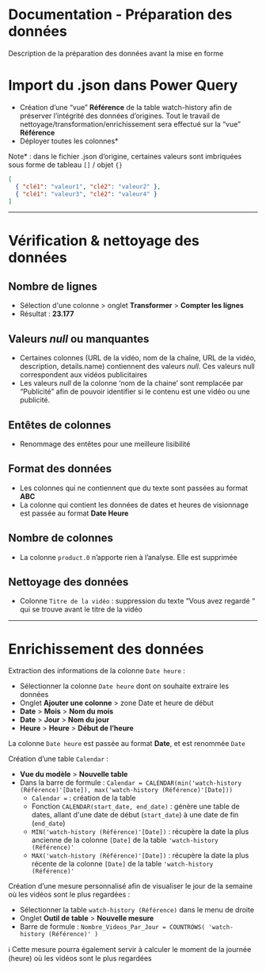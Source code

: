 # Documentation - Préparation des données

Description de la préparation des données avant la mise en forme

# Import du .json dans Power Query

- Création d’une “vue” **Référence** de la table watch-history afin de préserver l’intégrité des données d’origines. Tout le travail de nettoyage/transformation/enrichissement sera effectué sur la “vue” **Référence**
- Déployer toutes les colonnes*

Note* : dans le fichier .json d’origine, certaines valeurs sont imbriquées sous forme de tableau `[]` / objet `{}`

```json
[
  { "clé1": "valeur1", "clé2": "valeur2" },
  { "clé1": "valeur3", "clé2": "valeur4" }
]
```

---

# Vérification & nettoyage des données

## Nombre de lignes

- Sélection d'une colonne > onglet **Transformer** > **Compter les lignes**
- Résultat : **23.177**

## Valeurs *null* ou manquantes

- Certaines colonnes (URL de la vidéo, nom de la chaîne, URL de la vidéo, description, details.name) contiennent des valeurs *null*. Ces valeurs null correspondent aux vidéos publicitaires
- Les valeurs *null* de la colonne ‘nom de la chaine’ sont remplacée par “Publicité” afin de pouvoir identifier si le contenu est une vidéo ou une publicité.

## Entêtes de colonnes

- Renommage des entêtes pour une meilleure lisibilité

## Format des données

- Les colonnes qui ne contiennent que du texte sont passées au format **ABC**
- La colonne qui contient les données de dates et heures de visionnage est passée au format **Date Heure**

## Nombre de colonnes

- La colonne `product.0` n’apporte rien à l’analyse. Elle est supprimée

## Nettoyage des données

- Colonne `Titre de la vidéo` : suppression du texte “Vous avez regardé “ qui se trouve avant le titre de la vidéo

---

# Enrichissement des données

Extraction des informations de la colonne `Date heure` :

- Sélectionner la colonne `Date heure` dont on souhaite extraire les données
- Onglet **Ajouter une colonne** > zone Date et heure de début
- **Date** > **Mois** > **Nom du mois**
- **Date** > **Jour** > **Nom du jour**
- **Heure** > **Heure** > **Début de l’heure**

La colonne `Date heure` est passée au format **Date**, et est renommée `Date`

Création d’une table `Calendar` : 

- **Vue du modèle** > **Nouvelle table**
- Dans la barre de formule : `Calendar = CALENDAR(min('watch-history (Référence)'[Date]), max('watch-history (Référence)'[Date]))`
    - `Calendar =` : création de la table
    - Fonction `CALENDAR(start_date, end_date)` : génère une table de dates, allant d'une date de début (`start_date`) à une date de fin (`end_date`)
    - `MIN('watch-history (Référence)'[Date])` : récupère la date la plus ancienne de la colonne `[Date]` de la table `'watch-history (Référence)'`
    - `MAX('watch-history (Référence)'[Date])` : récupère la date la plus récente de la colonne `[Date]` de la table `'watch-history (Référence)'`

Création d’une mesure personnalisé afin de visualiser le jour de la semaine où les vidéos sont le plus regardées :

- Sélectionner la table `watch-history (Référence)` dans le menu de droite
- Onglet **Outil de table** > **Nouvelle mesure**
- Barre de formule : `Nombre_Videos_Par_Jour = COUNTROWS( 'watch-history (Référence)' )`

ℹ️ Cette mesure pourra également servir à calculer le moment de la journée (heure) où les vidéos sont le plus regardées
